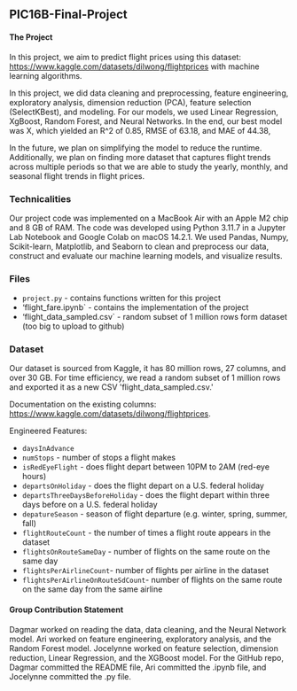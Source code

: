 ## PIC16B-Final-Project

#### The Project
In this project, we aim to predict flight prices using this dataset: https://www.kaggle.com/datasets/dilwong/flightprices with machine learning algorithms. 

In this project, we did data cleaning and preprocessing, feature engineering, exploratory analysis, dimension reduction (PCA), feature selection (SelectKBest), and modeling. For our models, we used Linear Regression, XgBoost, Random Forest, and Neural Networks. 
In the end, our best model was X, which yielded an R^2 of 0.85, RMSE of 63.18, and MAE of 44.38,  

In the future, we plan on simplifying the model to reduce the runtime. Additionally, we plan on finding more dataset that captures flight trends across multiple periods so that we are able to study the yearly, monthly, and seasonal flight trends in flight prices.  

### Technicalities
Our project code was implemented on a MacBook Air with an Apple M2 chip and 8 GB of RAM. The code was developed using Python 3.11.7 in a Jupyter Lab Notebook and Google Colab on macOS 14.2.1. We used Pandas, Numpy, Scikit-learn, Matplotlib, and Seaborn to clean and preprocess our data, construct and evaluate our machine learning models, and visualize results. 

### Files 
- `project.py` - contains functions written for this project
- ‘flight_fare.ipynb` - contains the implementation of the project 
- ‘flight_data_sampled.csv` - random subset of 1 million rows form dataset (too big to upload to github)

### Dataset
Our dataset is sourced from Kaggle, it has 80 million rows, 27 columns, and over 30 GB. For time efficiency, we read a random subset of 1 million rows and exported it as a new CSV 'flight_data_sampled.csv.' 


Documentation on the existing columns: https://www.kaggle.com/datasets/dilwong/flightprices. 

Engineered Features: 

- `daysInAdvance`
- `numStops` - number of stops a flight makes
- `isRedEyeFlight` - does flight depart between 10PM to 2AM (red-eye hours) 
- `departsOnHoliday` - does the flight depart on a U.S. federal holiday 
- `departsThreeDaysBeforeHoliday` - does the flight depart within three days before on a U.S. federal holiday 
- `depatureSeason` - season of flight departure (e.g. winter, spring, summer, fall) 
- `flightRouteCount` - the number of times a flight route appears in the dataset 
- `flightsOnRouteSameDay` - number of flights on the same route on the same day 
- `flightsPerAirlineCount`- number of flights per airline in the dataset 
- `flightsPerAirlineOnRouteSdCount`- number of flights on the same route on the same day from the same airline  





#### Group Contribution Statement
Dagmar worked on reading the data, data cleaning, and the Neural Network model. Ari worked on feature engineering, exploratory analysis, and the Random Forest model. Jocelynne worked on feature selection, dimension reduction, Linear Regression, and the XGBoost model. For the GitHub repo, Dagmar committed the README file, Ari committed the .ipynb file, and Jocelynne committed the .py file. 

